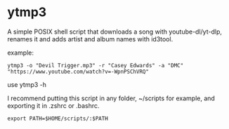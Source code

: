 # ytmp3
A simple POSIX shell script that downloads a song with youtube-dl/yt-dlp, renames it and adds artist and album names with id3tool.

example: 

```
ytmp3 -o "Devil Trigger.mp3" -r "Casey Edwards" -a "DMC" "https://www.youtube.com/watch?v=-WpnPSChVRQ"
```
use ytmp3 -h

I recommend putting this script in any folder, ~/scripts for example, and exporting it in .zshrc or .bashrc.
```
export PATH=$HOME/scripts/:$PATH
```
